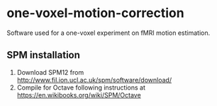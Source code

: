# one-voxel-motion-correction

Software used for a one-voxel experiment on fMRI motion estimation.

## SPM installation

1. Download SPM12 from http://www.fil.ion.ucl.ac.uk/spm/software/download/
2. Compile for Octave following instructions at https://en.wikibooks.org/wiki/SPM/Octave

